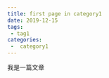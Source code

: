 ```yaml
---
title: first page in category1
date: 2019-12-15
tags:
 - tag1
categories:
 -  category1
---
```


我是一篇文章